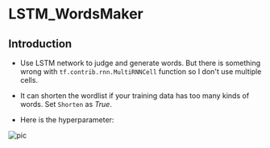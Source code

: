 # LSTM_WordsMaker

## Introduction

 - Use LSTM network to judge and generate words. But there is something wrong with `` tf.contrib.rnn.MultiRNNCell `` function so I don't use multiple cells.

 - It can shorten the wordlist if your training data has too many kinds of words. Set `` Shorten `` as _True_.

 - Here is the hyperparameter:

 ![pic](https://github.com/AdamAlive/MarkdownRef/blob/master/247.jpg?raw=true)
